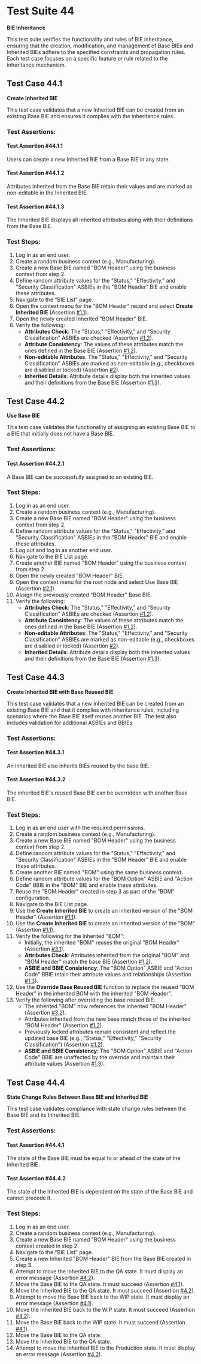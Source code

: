 # Test Suite 44

**BIE Inheritance**

This test suite verifies the functionality and rules of BIE inheritance, ensuring that the creation, modification, and management of Base BIEs and Inherited BIEs adhere to the specified constraints and propagation rules. Each test case focuses on a specific feature or rule related to the inheritance mechanism.

## Test Case 44.1

**Create Inherited BIE**

This test case validates that a new Inherited BIE can be created from an existing Base BIE and ensures it complies with the inheritance rules.

### Test Assertions:

#### Test Assertion #44.1.1
Users can create a new Inherited BIE from a Base BIE in any state.

#### Test Assertion #44.1.2
Attributes inherited from the Base BIE retain their values and are marked as non-editable in the Inherited BIE.

#### Test Assertion #44.1.3
The Inherited BIE displays all inherited attributes along with their definitions from the Base BIE.

### Test Steps:

1. Log in as an end user.
2. Create a random business context (e.g., Manufacturing).
3. Create a new Base BIE named "BOM Header" using the business context from step 2.
4. Define random attribute values for the "Status," "Effectivity," and "Security Classification" ASBIEs in the "BOM Header" BIE and enable these attributes.
5. Navigate to the "BIE List" page.
6. Open the context menu for the "BOM Header" record and select **Create Inherited BIE** (Assertion [#1.1](#test-assertion-4411)).
7. Open the newly created Inherited "BOM Header" BIE.
8. Verify the following:
    - **Attributes Check**: The "Status," "Effectivity," and "Security Classification" ASBIEs are checked (Assertion [#1.2](#test-assertion-4412)).
    - **Attribute Consistency**: The values of these attributes match the ones defined in the Base BIE (Assertion [#1.2](#test-assertion-4412)).
    - **Non-editable Attributes**: The "Status," "Effectivity," and "Security Classification" ASBIEs are marked as non-editable (e.g., checkboxes are disabled or locked) (Assertion [#2](#test-assertion-4412)).
    - **Inherited Details**: Attribute details display both the inherited values and their definitions from the Base BIE (Assertion [#1.3](#test-assertion-4413)).

## Test Case 44.2

**Use Base BIE**

This test case validates the functionality of assigning an existing Base BIE to a BIE that initially does not have a Base BIE.

### Test Assertions:

#### Test Assertion #44.2.1
A Base BIE can be successfully assigned to an existing BIE.

### Test Steps:

1. Log in as an end user.
2. Create a random business context (e.g., Manufacturing).
3. Create a new Base BIE named "BOM Header" using the business context from step 2.
4. Define random attribute values for the "Status," "Effectivity," and "Security Classification" ASBIEs in the "BOM Header" BIE and enable these attributes.
5. Log out and log in as another end user.
6. Navigate to the BIE List page.
7. Create another BIE named "BOM Header" using the business context from step 2.
8. Open the newly created "BOM Header" BIE.
9. Open the context menu for the root node and select Use Base BIE (Assertion [#2.1](#test-assertion-4421)).
10. Assign the previously created "BOM Header" Base BIE.
11. Verify the following:
    - **Attributes Check**: The "Status," "Effectivity," and "Security Classification" ASBIEs are checked (Assertion [#1.2](#test-assertion-4412)).
    - **Attribute Consistency**: The values of these attributes match the ones defined in the Base BIE (Assertion [#1.2](#test-assertion-4412)).
    - **Non-editable Attributes**: The "Status," "Effectivity," and "Security Classification" ASBIEs are marked as non-editable (e.g., checkboxes are disabled or locked) (Assertion [#2](#test-assertion-4412)).
    - **Inherited Details**: Attribute details display both the inherited values and their definitions from the Base BIE (Assertion [#1.3](#test-assertion-4413)).

## Test Case 44.3

**Create Inherited BIE with Base Reused BIE**

This test case validates that a new Inherited BIE can be created from an existing Base BIE and that it complies with inheritance rules, including scenarios where the Base BIE itself reuses another BIE. The test also includes validation for additional ASBIEs and BBIEs.

### Test Assertions:

#### Test Assertion #44.3.1
An inherited BIE also inherits BIEs reused by the base BIE.

#### Test Assertion #44.3.2
The inherited BIE's reused Base BIE can be overridden with another Base BIE.

### Test Steps:

1. Log in as an end user with the required permissions.
2. Create a random business context (e.g., Manufacturing).
3. Create a new Base BIE named "BOM Header" using the business context from step 2.
4. Define random attribute values for the "Status," "Effectivity," and "Security Classification" ASBIEs in the "BOM Header" BIE and enable these attributes.
5. Create another BIE named "BOM" using the same business context.
6. Define random attribute values for the "BOM Option" ASBIE and "Action Code" BBIE in the "BOM" BIE and enable these attributes.
7. Reuse the "BOM Header" created in step 3 as part of the "BOM" configuration.
8. Navigate to the BIE List page.
9. Use the **Create Inherited BIE** to create an inherited version of the "BOM Header" (Assertion [#1.1](#test-assertion-4411)). 
10. Use the **Create Inherited BIE** to create an inherited version of the "BOM" (Assertion [#1.1](#test-assertion-4411)).
11. Verify the following for the inherited "BOM":
    - Initially, the inherited "BOM" reuses the original "BOM Header" (Assertion [#3.1](#test-assertion-4431)).
    - **Attributes Check**: Attributes inherited from the original "BOM" and "BOM Header" match the base BIE (Assertion [#1.2](#test-assertion-4412)).
    - **ASBIE and BBIE Consistency**: The "BOM Option" ASBIE and "Action Code" BBIE retain their attribute values and relationships (Assertion [#1.3](#test-assertion-4413)).
12. Use the **Override Base Reused BIE** function to replace the reused "BOM Header" in the inherited BOM with the inherited "BOM Header".
13. Verify the following after overriding the base reused BIE:
    - The inherited "BOM" now references the inherited "BOM Header" (Assertion [#3.2](#test-assertion-4432)).
    - Attributes inherited from the new base match those of the inherited "BOM Header" (Assertion [#1.2](#test-assertion-4412)).
    - Previously locked attributes remain consistent and reflect the updated base BIE (e.g., "Status," "Effectivity," "Security Classification") (Assertion [#1.2](#test-assertion-4412)).
    - **ASBIE and BBIE Consistency**: The "BOM Option" ASBIE and "Action Code" BBIE are unaffected by the override and maintain their attribute values (Assertion [#1.3](#test-assertion-4413)).

## Test Case 44.4

**State Change Rules Between Base BIE and Inherited BIE**

This test case validates compliance with state change rules between the Base BIE and its Inherited BIE.

### Test Assertions:

#### Test Assertion #44.4.1
The state of the Base BIE must be equal to or ahead of the state of the Inherited BIE.

#### Test Assertion #44.4.2
The state of the Inherited BIE is dependent on the state of the Base BIE and cannot precede it.

### Test Steps:

1. Log in as an end user.
2. Create a random business context (e.g., Manufacturing).
3. Create a new Base BIE named "BOM Header" using the business context created in step 2.
4. Navigate to the "BIE List" page.
5. Create a new Inherited "BOM Header" BIE from the Base BIE created in step 3.
6. Attempt to move the Inherited BIE to the QA state. It must display an error message (Assertion [#4.2](#test-assertion-4442)).
7. Move the Base BIE to the QA state. It must succeed (Assertion [#4.1](#test-assertion-4441)).
8. Move the Inherited BIE to the QA state. It must succeed (Assertion [#4.2](#test-assertion-4442)).
9. Attempt to move the Base BIE back to the WIP state. It must display an error message (Assertion [#4.1](#test-assertion-4441)).
10. Move the Inherited BIE back to the WIP state. It must succeed (Assertion [#4.2](#test-assertion-4442)).
11. Move the Base BIE back to the WIP state. It must succeed (Assertion [#4.1](#test-assertion-4441)).
12. Move the Base BIE to the QA state.
13. Move the Inherited BIE to the QA state.
14. Attempt to move the Inherited BIE to the Production state. It must display an error message (Assertion [#4.2](#test-assertion-4442)).
